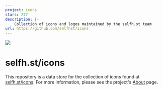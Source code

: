 ```yaml
---
project: icons
stars: 277
description: |-
    Collection of icons and logos maintained by the selfh.st team
url: https://github.com/selfhst/icons
---
```


[![](https://data.jsdelivr.com/v1/package/gh/selfhst/icons/badge)](https://www.jsdelivr.com/package/gh/selfhst/icons)

# selfh.st/icons

This repository is a data store for the collection of icons found at [selfh.st/icons](https://selfh.st/icons). For more information, please see the project's [About](https://selfh.st/icons-about/) page.
